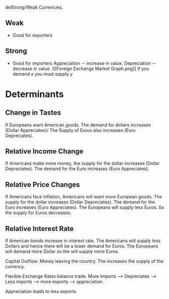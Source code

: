 deStrong/Weak Currencies.
## Weak
- Good for exporters
## Strong
- Good for importers
Appreciation -- increase in value. 
Depreciation -- decrease in value.
![[Foreign Exchange Market Graph.png]]
If you demand $x$ you must supply $y$
# Determinants
## Change in Tastes
If Europeans want American goods. The demand for dollars increases (Dollar Appreciates)/ The Supply of Euros also increases (Euro Depreciates).
## Relative Income Change
If Americans make more money, the supply for the dollar increases (Dollar Depreciates). The demand for the Euro increases (Euro Appreciates).
## Relative Price Changes
If Americans face inflation, Americans will want more European goods. The supply for the dollar increases (Dollar Depreciates). The demand for the Euro increases (Euro Appreciates).
The Europeans will supply less Euros. So the supply for Euros decreases. 
## Relative Interest Rate
If American bonds increase in interest rate. The Americans will supply less Dollars and hence there will be a lower demand for Euros.
The Europeans will demand more Dollar so the will supply more Euros.

Capital Outflow: Money leaving the country. The increases the supply of the currency. 

Flexible Exchange Rates balance trade. More Imports --> Depreciates --> Less imports --> more exports --> appreciation.

Appreciation leads to less exports. 